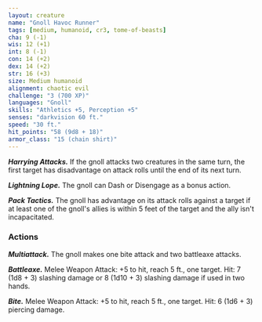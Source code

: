 ```yaml
---
layout: creature
name: "Gnoll Havoc Runner"
tags: [medium, humanoid, cr3, tome-of-beasts]
cha: 9 (-1)
wis: 12 (+1)
int: 8 (-1)
con: 14 (+2)
dex: 14 (+2)
str: 16 (+3)
size: Medium humanoid
alignment: chaotic evil
challenge: "3 (700 XP)"
languages: "Gnoll"
skills: "Athletics +5, Perception +5"
senses: "darkvision 60 ft."
speed: "30 ft."
hit_points: "58 (9d8 + 18)"
armor_class: "15 (chain shirt)"
---
```


***Harrying Attacks.*** If the gnoll attacks two creatures in the same turn, the first target has disadvantage on attack rolls until the end of its next turn.

***Lightning Lope.*** The gnoll can Dash or Disengage as a bonus action.

***Pack Tactics.*** The gnoll has advantage on its attack rolls against a target if at least one of the gnoll's allies is within 5 feet of the target and the ally isn't incapacitated.

### Actions

***Multiattack.*** The gnoll makes one bite attack and two battleaxe attacks.

***Battleaxe.*** Melee Weapon Attack: +5 to hit, reach 5 ft., one target. Hit: 7 (1d8 + 3) slashing damage or 8 (1d10 + 3) slashing damage if used in two hands.

***Bite.*** Melee Weapon Attack: +5 to hit, reach 5 ft., one target. Hit: 6 (1d6 + 3) piercing damage.

